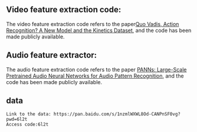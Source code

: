 ## Video feature extraction code:

The video feature extraction code refers to the paper[Quo Vadis, Action Recognition? A New Model and the Kinetics Dataset](https://arxiv.org/abs/1705.07750), and the code has been made publicly available.


## Audio feature extractor: 
The audio feature extraction code refers to the paper
[PANNs: Large-Scale Pretrained Audio Neural Networks for Audio Pattern Recognition](https://arxiv.org/abs/1912.10211), and the code has been made publicly available.

## data
``` 
Link to the data: https://pan.baidu.com/s/1nzmlWXWL8Od-CANPnSF0vg?pwd=6l2t 
Access code:6l2t
```
